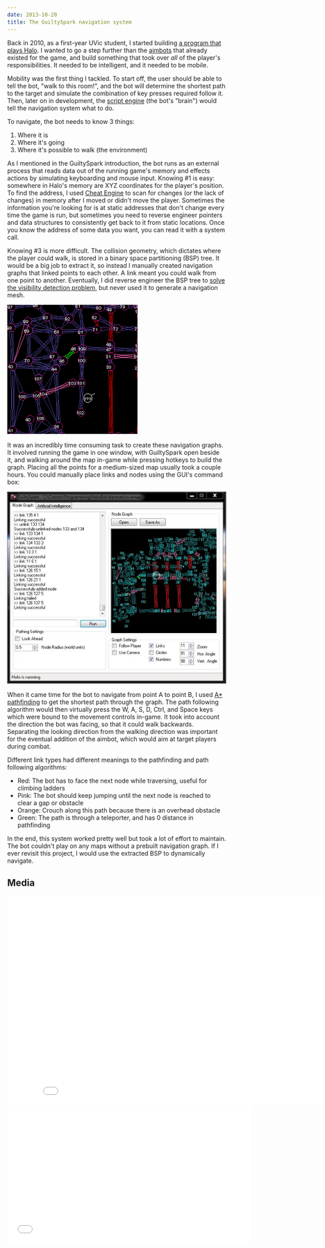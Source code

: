 ```yaml
---
date: 2013-10-20
title: The GuiltySpark navigation system
---
```


Back in 2010, as a first-year UVic student, I started building [a program that plays Halo](/post/guiltyspark). I wanted to go a step further than the [aimbots](http://www.urbandictionary.com/define.php?term=Aimbot) that already existed for the game, and build something that took over *all* of the player's responsibilities. It needed to be intelligent, and it needed to be mobile.

Mobility was the first thing I tackled. To start off, the user should be able to tell the bot, "walk to this room!", and the bot will determine the shortest path to the target and simulate the combination of key presses required follow it. Then, later on in development, the [script engine](/post/guiltyspark-scripting) (the bot's "brain") would tell the navigation system what to do.

To navigate, the bot needs to know 3 things:
1. Where it is
2. Where it's going
3. Where it's possible to walk (the environment)

As I mentioned in the GuiltySpark introduction, the bot runs as an external process that reads data out of the running game's memory and effects actions by simulating keyboarding and mouse input. Knowing #1 is easy: somewhere in Halo's memory are XYZ coordinates for the player's position. To find the address, I used [Cheat Engine](http://www.cheatengine.org/) to scan for changes (or the lack of changes) in memory after I moved or didn't move the player. Sometimes the information you're looking for is at static addresses that don't change every time the game is run, but sometimes you need to reverse engineer pointers and data structures to consistently get back to it from static locations. Once you know the address of some data you want, you can read it with a system call.

Knowing #3 is more difficult. The collision geometry, which dictates where the player could walk, is stored in a binary space partitioning (BSP) tree. It would be a big job to extract it, so instead I manually created navigation graphs that linked points to each other. A link meant you could walk from one point to another. Eventually, I did reverse engineer the BSP tree to [solve the visibility detection problem](/post/guiltyspark-visibility-detection-part-1), but never used it to generate a navigation mesh.

![](graph.jpg)

It was an incredibly time consuming task to create these navigation graphs. It involved running the game in one window, with GuiltySpark open beside it, and walking around the map in-game while pressing hotkeys to build the graph. Placing all the points for a medium-sized map usually took a couple hours. You could manually place links and nodes using the GUI's command box:

![](interface.jpg)

When it came time for the bot to navigate from point A to point B, I used [A* pathfinding](http://en.wikipedia.org/wiki/A*_search_algorithm) to get the shortest path through the graph. The path following algorithm would then virtually press the W, A, S, D, Ctrl, and Space keys which were bound to the movement controls in-game. It took into account the direction the bot was facing, so that it could walk backwards. Separating the looking direction from the walking direction was important for the eventual addition of the aimbot, which would aim at target players during combat.

Different link types had different meanings to the pathfinding and path following algorithms:
* Red: The bot has to face the next node while traversing, useful for climbing ladders
* Pink: The bot should keep jumping until the next node is reached to clear a gap or obstacle
* Orange: Crouch along this path because there is an overhead obstacle
* Green: The path is through a teleporter, and has 0 distance in pathfinding

In the end, this system worked pretty well but took a lot of effort to maintain. The bot couldn't play on any maps without a prebuilt navigation graph. If I ever revisit this project, I would use the extracted BSP to dynamically navigate.

## Media

<iframe width="853" height="480" src="//www.youtube.com/embed/C9Ul82x1oEQ" frameborder="0" allowfullscreen></iframe>

<iframe width="560" height="315" src="//www.youtube.com/embed/rHVixLzxVMI" frameborder="0" allowfullscreen></iframe>
